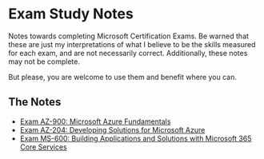 # Exam Study Notes

Notes towards completing Microsoft Certification Exams. 
Be warned that these are just my interpretations of what I believe to be the skills measured for each exam, and are not necessarily correct.
Additionally, these notes may not be complete.

But please, you are welcome to use them and benefit where you can.

## The Notes

- [Exam AZ-900: Microsoft Azure Fundamentals](./AZ-900/index.md)
- [Exam AZ-204: Developing Solutions for Microsoft Azure](./AZ-204/index.md)
- [Exam MS-600: Building Applications and Solutions with Microsoft 365 Core Services](./MS-600/index.md)
